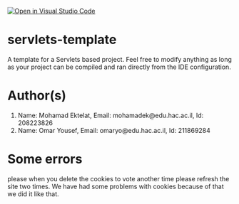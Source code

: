 [![Open in Visual Studio Code](https://classroom.github.com/assets/open-in-vscode-f059dc9a6f8d3a56e377f745f24479a46679e63a5d9fe6f495e02850cd0d8118.svg)](https://classroom.github.com/online_ide?assignment_repo_id=7422268&assignment_repo_type=AssignmentRepo)
# servlets-template
A template for a Servlets based project. Feel free to modify anything as long as your project can be compiled and ran directly from the IDE configuration.
<h1>Author(s)</h1>
<ol>
<li>Name: Mohamad Ektelat, Email: mohamadek@edu.hac.ac.il, Id: 208223826</li>
<li>Name: Omar Yousef, Email: omaryo@edu.hac.ac.il, Id: 211869284</li>
</ol>
<h1>Some errors</h1>
<p>
please when you delete the cookies to vote another time please refresh the site two times.
We have had some problems with cookies because of that we did it like that. 
</p>
